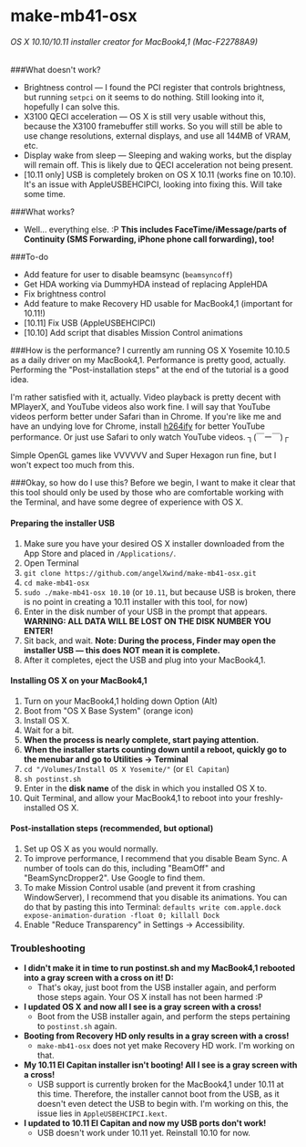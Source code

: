 make-mb41-osx
=============
###### OS X 10.10/10.11 installer creator for MacBook4,1 (Mac-F22788A9)

###What doesn't work?
* Brightness control — I found the PCI register that controls brightness, but running `setpci` on it seems to do nothing. Still looking into it, hopefully I can solve this.
* X3100 QECI acceleration — OS X is still very usable without this, because the X3100 framebuffer still works. So you will still be able to use change resolutions, external displays, and use all 144MB of VRAM, etc.
* Display wake from sleep — Sleeping and waking works, but the display will remain off. This is likely due to QECI acceleration not being present.
* [10.11 only] USB is completely broken on OS X 10.11 (works fine on 10.10). It's an issue with AppleUSBEHCIPCI, looking into fixing this. Will take some time.

###What works?
* Well... everything else. :P **This includes FaceTime/iMessage/parts of Continuity (SMS Forwarding, iPhone phone call forwarding), too!**

###To-do
* Add feature for user to disable beamsync (`beamsyncoff`)
* Get HDA working via DummyHDA instead of replacing AppleHDA
* Fix brightness control
* Add feature to make Recovery HD usable for MacBook4,1 (important for 10.11!)
* [10.11] Fix USB (AppleUSBEHCIPCI)
* [10.10] Add script that disables Mission Control animations

###How is the performance?
I currently am running OS X Yosemite 10.10.5 as a daily driver on my MacBook4,1. Performance is pretty good, actually. Performing the "Post-installation steps" at the end of the tutorial is a good idea.

I'm rather satisfied with it, actually. Video playback is pretty decent with MPlayerX, and YouTube videos also work fine. I will say that YouTube videos perform better under Safari than in Chrome. If you're like me and have an undying love for Chrome, install [h264ify](https://chrome.google.com/webstore/detail/h264ify/aleakchihdccplidncghkekgioiakgal) for better YouTube performance. Or just use Safari to only watch YouTube videos. ┐(￣ー￣)┌

Simple OpenGL games like VVVVVV and Super Hexagon run fine, but I won't expect too much from this.

###Okay, so how do I use this?
Before we begin, I want to make it clear that this tool should only be used by those who are comfortable working with the Terminal, and have some degree of experience with OS X.

#### Preparing the installer USB
1. Make sure you have your desired OS X installer downloaded from the App Store and placed in `/Applications/`.
1. Open Terminal
1. `git clone https://github.com/angelXwind/make-mb41-osx.git`
1. `cd make-mb41-osx`
1. `sudo ./make-mb41-osx 10.10` (or `10.11`, but because USB is broken, there is no point in creating a 10.11 installer with this tool, for now)
1. Enter in the disk number of your USB in the prompt that appears. **WARNING: ALL DATA WILL BE LOST ON THE DISK NUMBER YOU ENTER!**
1. Sit back, and wait. **Note: During the process, Finder may open the installer USB — this does NOT mean it is complete.**
1. After it completes, eject the USB and plug into your MacBook4,1.

#### Installing OS X on your MacBook4,1
1. Turn on your MacBook4,1 holding down Option (Alt)
1. Boot from "OS X Base System" (orange icon)
1. Install OS X.
1. Wait for a bit.
1. **When the process is nearly complete, start paying attention.**
1. **When the installer starts counting down until a reboot, quickly go to the menubar and go to Utilities -> Terminal**
1. `cd "/Volumes/Install OS X Yosemite/"` (or `El Capitan`)
1. `sh postinst.sh`
1. Enter in the **disk name** of the disk in which you installed OS X to.
1. Quit Terminal, and allow your MacBook4,1 to reboot into your freshly-installed OS X.

#### Post-installation steps (recommended, but optional)
1. Set up OS X as you would normally.
1. To improve performance, I recommend that you disable Beam Sync. A number of tools can do this, including "BeamOff" and "BeamSyncDropper2". Use Google to find them.
1. To make Mission Control usable (and prevent it from crashing WindowServer), I recommend that you disable its animations. You can do that by pasting this into Terminal: `defaults write com.apple.dock expose-animation-duration -float 0; killall Dock`
1. Enable "Reduce Transparency" in Settings -> Accessibility.

### Troubleshooting

* **I didn't make it in time to run postinst.sh and my MacBook4,1 rebooted into a gray screen with a cross on it! D:**
    * That's okay, just boot from the USB installer again, and perform those steps again. Your OS X install has not been harmed :P
* **I updated OS X and now all I see is a gray screen with a cross!**
    * Boot from the USB installer again, and perform the steps pertaining to `postinst.sh` again.
* **Booting from Recovery HD only results in a gray screen with a cross!**
    * `make-mb41-osx` does not yet make Recovery HD work. I'm working on that.
* **My 10.11 El Capitan installer isn't booting! All I see is a gray screen with a cross!**
    * USB support is currently broken for the MacBook4,1 under 10.11 at this time. Therefore, the installer cannot boot from the USB, as it doesn't even detect the USB to begin with. I'm working on this, the issue lies in `AppleUSBEHCIPCI.kext`.
* **I updated to 10.11 El Capitan and now my USB ports don't work!**
    * USB doesn't work under 10.11 yet. Reinstall 10.10 for now.

